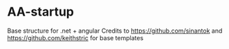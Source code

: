 # AA-startup
Base structure for .net + angular
Credits to https://github.com/sinantok and https://github.com/keithstric for base templates

